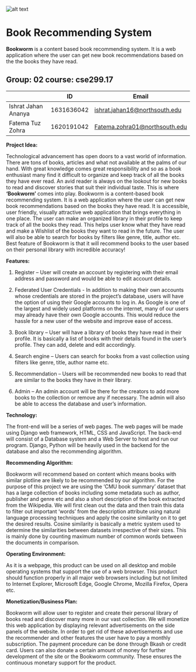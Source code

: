 ![alt text](https://assetsds.cdnedge.bluemix.net/sites/default/files/beta2/uploads/2013/03/NSU1.jpg)
# Book Recommending System

 **Bookworm** is a content based book recommending system. It is a web application where the user can get new book recommendations based on the the books they have read. 


## Group: 02       course: cse299.17


|                |ID                          |Email                         |
|----------------|-------------------------------|-----------------------------|
|Ishrat Jahan Ananya|1631636042             |ishrat.jahan16@northsouth.edu        |
|Fatema Tuz Zohra          |1620191042            |Fatema.zohra01@northsouth.edu           |


**Project Idea:**

Technological advancement has open doors to a vast world of information. There are tons of books, articles and what not available at the palms of our hand. With great knowledge comes great responsibility and so as a book enthusiast many find it difficult to organize and keep track of all the books they have ever read. An avid reader is always on the lookout for new books to read and discover stories that suit their individual taste. This is where **‘Bookworm’** comes into play.
Bookworm is a content-based book recommending system. It is a web application where the user can get new book recommendations based on the books they have read. It is accessible, user friendly, visually attractive web application that brings everything in one place. The user can make an organized library in their profile to keep track of all the books they read. This helps user know what they have read and make a Wishlist of the books they want to read in the future. The user will also be able to search for books by filters like genre, title, author etc. Best feature of Bookworm is that it will recommend books to the user based on their personal library with incredible accuracy!


**Features:**

1. Register – User will create an account by registering with their email address and password and would be able to edit account details.

2. Federated User Credentials - In addition to making their own accounts whose credentials are stored in the project’s database, users will have the option of using their Google accounts to log in. As Google is one of the largest and widely used platforms on the internet, many of our users may already have their own Google accounts. This would reduce the hassle for a new user of the website and improve ease of access.
3. Book library – User will have a library of books they have read in their profile. It is basically a list of books with their details found in the user’s profile. They can add, delete and edit accordingly.
4. Search engine – Users can search for books from a vast collection using filters like genre, title, author name etc.

5. Recommendation – Users will be recommended new books to read that are similar to the books they have in their library.

6. Admin – An admin account will be there for the creators to add more books to the collection or remove any if necessary. The admin will also be able to access the database and user’s information.





**Technology:**

The front-end will be a series of web pages. The web pages will be made using Django web framework, HTML, CSS and JavaScript.
The back-end will consist of a Database system and a Web Server to host and run our program. Django, Python will be heavily used in the backend for the database and also the recommending algorithm.


**Recommending Algorithm:**

Bookworm will recommend based on content which means books with similar plotline are likely to be recommended by our algorithm. For the purpose of this project we are using the ‘CMU book summary’ dataset that has a large collection of books including some metadata such as author, publisher and genre etc and also a short description of the book extracted from the Wikipedia. We will first clean out the data and then train this data to filter out important ‘words’ from the description attribute using natural language processing techniques and apply the cosine similarity on it to get the desired results. Cosine similarity is basically a metric system used to determine the similarities between datasets irrespective of their sizes. This is mainly done by counting maximum number of common words between the documents in comparison.

**Operating Environment:**

As it is a webpage, this product can be used on all desktop and mobile operating systems that support the use of a web browser. This product should function properly in all major web browsers including but not limited to Internet Explorer, Microsoft Edge, Google Chrome, Mozilla Firefox, Opera etc.

**Monetization/Business Plan:**

Bookworm will allow user to register and create their personal library of books read and discover many more in our vast collection. We will monetize this web application by displaying relevant advertisements on the side panels of the website. In order to get rid of these advertisements and use the recommender and other features the user have to pay a monthly subscription. The payment procedure can be done through Bkash or credit card. Users can also donate a certain amount of money for further development of the site or the Bookworm community. These ensures the continuous monetary support for the product.





